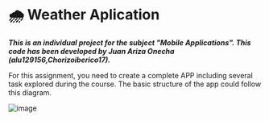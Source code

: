 # 🌧 Weather Aplication
**_This is an individual project for the subject "Mobile Applications". This code has been developed by Juan Ariza Onecha (alu129156,Chorizoiberico17)._**

For this assignment, you need to create a complete APP including several task explored during the course. The basic structure of the app could follow this diagram.

![image](https://github.com/alu129156/WeatherApp-MobApps/assets/118896041/e7d21b71-f96a-4168-a5ff-044daacbcbae)
